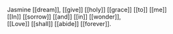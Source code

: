 Jasmine [[dream]], [[give]] [[holy]] [[grace]] [[to]] [[me]]  
[[In]] [[sorrow]] [[and]] [[in]] [[wonder]],  
[[Love]] [[shall]] [[abide]] [[forever]].